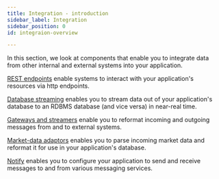 ```yaml
---
title: Integration - introduction
sidebar_label: Integration
sidebar_position: 0
id: integraion-overview

---
```


In this section, we look at components that enable you to integrate data from other internal and external systems into your application.

[REST endpoints](/creating-applications/defining-your-application/integrations/rest-endpoints/) enable systems to interact with your application's resources via http endpoints.

[Database streaming](/creating-applications/defining-your-application/integrations/database-streaming/genesistodb/overview/) enables you to stream data out of your application's database to an RDBMS database (and vice versa) in near-real time.

[Gateways and streamers](/creating-applications/defining-your-application/integrations/external-systems/configure/) enable you to reformat incoming and outgoing messages from and to external systems. 


[Market-data adaptors](/creating-applications/defining-your-application/integrations/market-data/adaptors/common-config/) enables you to parse incoming market data and reformat it for use in your application's database.

[Notify](/creating-applications/defining-your-application/integrations/notify/configure/) enables you to configure your application to send and receive messages to and from various messaging services.


